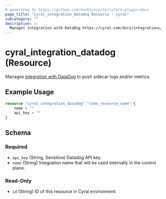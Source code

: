 ```yaml
---
# generated by https://github.com/hashicorp/terraform-plugin-docs
page_title: "cyral_integration_datadog Resource - cyral"
subcategory: ""
description: |-
  Manages integration with DataDog https://cyral.com/docs/integrations/apm/datadog/ to push sidecar logs and/or metrics.
---
```


# cyral_integration_datadog (Resource)

Manages [integration with DataDog](https://cyral.com/docs/integrations/apm/datadog/) to push sidecar logs and/or metrics.

## Example Usage

```terraform
resource "cyral_integration_datadog" "some_resource_name" {
    name = ""
    api_key = ""
}
```

<!-- schema generated by tfplugindocs -->
## Schema

### Required

- `api_key` (String, Sensitive) Datadog API key.
- `name` (String) Integration name that will be used internally in the control plane.

### Read-Only

- `id` (String) ID of this resource in Cyral environment


